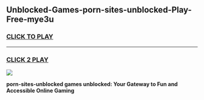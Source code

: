 
## Unblocked-Games-porn-sites-unblocked-Play-Free-mye3u
<h3>
<a href="https://premium76.site?title=porn-sites-unblocked&ref=18A1">CLICK TO PLAY</a></h3>
<hr>

<h3>
<a href="https://premium76.site?title=porn-sites-unblocked&ref=18A1">CLICK 2 PLAY</a>
  
</h3>

<a href="https://premium76.site?title=porn-sites-unblocked&ref=18A1"><img src="https://clearcache.store/games.png"></a>


**porn-sites-unblocked games unblocked: Your Gateway to Fun and Accessible Online Gaming**
